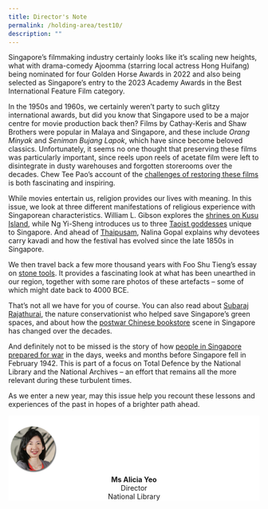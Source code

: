 ```yaml
---
title: Director's Note
permalink: /holding-area/test10/
description: ""
---
```


Singapore’s filmmaking industry certainly looks like it’s scaling new heights, what with drama-comedy Ajoomma (starring local actress Hong Huifang) being nominated for four Golden Horse Awards in 2022 and also being selected as Singapore’s entry to the 2023 Academy Awards in the Best International Feature Film category. 

In the 1950s and 1960s, we certainly weren’t party to such glitzy international awards, but did you know that Singapore used to be a major centre for movie production back then? Films by Cathay-Keris and Shaw Brothers were popular in Malaya and Singapore, and these include *Orang Minyak* and *Seniman Bujang Lapok*, which have since become beloved classics. Unfortunately, it seems no one thought that preserving these films was particularly important, since reels upon reels of acetate film were left to disintegrate in dusty warehouses and forgotten storerooms over the decades. Chew Tee Pao’s account of the [challenges of restoring these films](/vol-18/issue-4/jan-mar-2023/asian-film-archive-restoration/) is both fascinating and inspiring.

While movies entertain us, religion provides our lives with meaning. In this issue, we look at three different manifestations of religious experience with Singaporean characteristics. William L. Gibson explores the [shrines on Kusu Island](/vol-18/issue-4/jan-mar-2023/shrines-keramat-kusu/), while Ng Yi-Sheng introduces us to three [Taoist goddesses](/vol-18/issue-4/jan-mar-2023/taoist-folk-goddesses-singapore/) unique to Singapore. And ahead of [Thaipusam](/vol-18/issue-4/jan-mar-2023/taoist-folk-goddesses-singapore/), Nalina Gopal explains why devotees carry kavadi and how the festival has evolved since the late 1850s in Singapore.

We then travel back a few more thousand years with Foo Shu Tieng’s essay on [stone tools](/vol-18/issue-4/jan-mar-2023/stone-tools-singapore). It provides a fascinating look at what has been unearthed in our region, together with some rare photos of these artefacts – some of which might date back to 4000 BCE.

That’s not all we have for you of course. You can also read about [Subaraj Rajathurai](/vol-18/issue-4/jan-mar-2023/subaraj-rajathurai-nature/), the nature conservationist who helped save Singapore’s green spaces, and about how the [postwar Chinese bookstore](/vol-18/issue-4/jan-mar-2023/postwar-chinese-bookstores/) scene in Singapore has changed over the decades. 

And definitely not to be missed is the story of how [people in Singapore prepared for war](/vol-18/issue-4/jan-mar-2023/preparing-war-singapore/) in the days, weeks and months before Singapore fell in February 1942. This is part of a focus on Total Defence by the National Library and the National Archives – an effort that remains all the more relevant during these turbulent times. 

As we enter a new year, may this issue help you recount these lessons and experiences of the past in hopes of a brighter path ahead. 


<div style="background-color: white;">
<br>
<img src="/images/vol-17-issue-3/Director.png" style="width: 100px; height: 100px;" />
<center><b>Ms Alicia Yeo</b><br>Director<br>National Library</center>
</div>